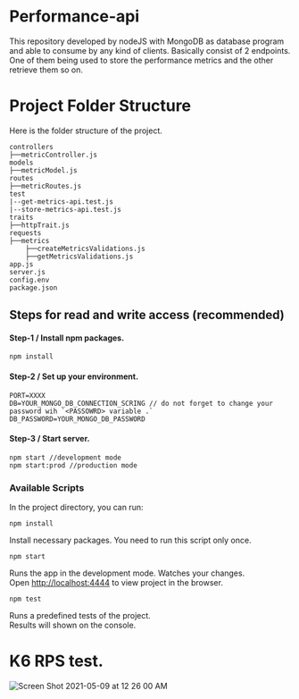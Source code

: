 # Performance-api

This repository developed by nodeJS with MongoDB as database program and able to consume by any kind of clients.
Basically consist of 2 endpoints. One of them being used to store the performance metrics and the other retrieve them so on.

# Project Folder Structure

Here is the folder structure of the project.

    controllers
    ├──metricController.js
    models
    ├──metricModel.js
    routes
    ├──metricRoutes.js
    test
    |--get-metrics-api.test.js
    |--store-metrics-api.test.js
    traits
    ├──httpTrait.js
    requests
    ├──metrics
        ├──createMetricsValidations.js
        ├──getMetricsValidations.js
    app.js
    server.js
    config.env
    package.json

## Steps for read and write access (recommended)

#### Step-1 / Install npm packages.

```
npm install
```

#### Step-2 / Set up your environment.

```
PORT=XXXX
DB=YOUR_MONGO_DB_CONNECTION_SCRING // do not forget to change your password wih `<PASSOWRD> variable .`
DB_PASSWORD=YOUR_MONGO_DB_PASSWORD
```

#### Step-3 / Start server.

```
npm start //development mode
npm start:prod //production mode
```

### Available Scripts

In the project directory, you can run:

```
npm install
```

Install necessary packages. You need to run this script only once.

```
npm start
```

Runs the app in the development mode. Watches your changes. \
Open [http://localhost:4444](http://localhost:4444) to view project in the browser.

```
npm test
```

Runs a predefined tests of the project. \
Results will shown on the console.

# K6 RPS test.

![Screen Shot 2021-05-09 at 12 26 00 AM](https://user-images.githubusercontent.com/82615231/117569777-047e3c00-b0d0-11eb-8d38-931815a04b58.png)
